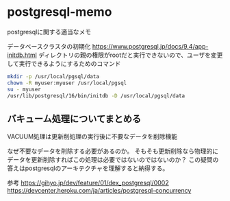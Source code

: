 # postgresql-memo
postgresqlに関する適当なメモ


データベースクラスタの初期化
https://www.postgresql.jp/docs/9.4/app-initdb.html
ディレクトリの親の権限がrootだと実行できないので、ユーザを変更して実行できるようにするためのコマンド
```sh
mkdir -p /usr/local/pgsql/data
chown -R myuser:myuser /usr/local/pgsql
su - myuser
/usr/lib/postgresql/16/bin/initdb -D /usr/local/pgsql/data
```


## バキューム処理についてまとめる
VACUUM処理は更新削処理の実行後に不要なデータを削除機能

なぜ不要なデータを削除する必要があるのか。
そもそも更新削除なら物理的にデータを更新削除すればこの処理は必要ではないのではないのか？
この疑問の答えはpostgresqlのアーキテクチャを理解すると納得する。



参考
https://gihyo.jp/dev/feature/01/dex_postgresql/0002
https://devcenter.heroku.com/ja/articles/postgresql-concurrency
